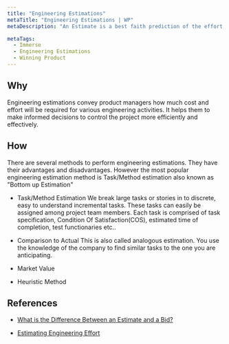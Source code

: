 ```yaml
---
title: "Engineering Estimations"
metaTitle: "Engineering Estimations | WP"
metaDescription: "An Estimate is a best faith prediction of the effort that will be expended to perform a task.  It has tolerance and distribution, and may depend on other factors beyond the estimators control.  An Estimate is the opinion of a professional."

metaTags:
  - Immerse
  - Engineering Estimations
  - Winning Product 
---
```



## Why
Engineering estimations convey product managers how much cost and effort will be required for various engineering activities. It helps them to make informed decisions to control the project more efficiently and effectively.

## How
There are several methods to perform engineering estimations. They have their advantages and disadvantages. However the most popular engineering estimation method is Task/Method estimation also known as "Bottom up Estimation"

- Task/Method Estimation
  We break large tasks or stories in to discrete, easy to understand incremental tasks. These tasks can easily be assigned among project team members. Each task is comprised of task specification, Condition Of Satisfaction(COS), estimated time of completion, test functionaries etc..

- Comparison to Actual
  This is also called analogous estimation. You use the knowledge of the company to find similar tasks to the one you are anticipating.

- Market Value

- Heuristic Method

## References

- [What is the Difference Between an Estimate and a Bid?](https://sites.google.com/site/mullsengineeringmanagement/articles/three-methods-of-engineering-estimation/estimate-vs-bid)

- [Estimating Engineering Effort ](https://sites.google.com/site/mullsengineeringmanagement/articles/three-methods-of-engineering-estimation)
